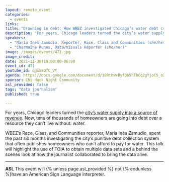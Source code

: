 ```yaml
---
layout: remote_event
categories:
  - events
links: 
title: "Drowning in debt: How WBEZ investigated Chicago’s water debt crisis"
description: "For years, Chicago leaders turned the city’s water supply into a source of revenue. Now, tens of  thousands of homeowners are going into debt over a resource they can’t live without: water. WBEZ’s Race, Class, and Communities reporter, María Inés Zamudio, spent the past six months investigating the city’s punitive debt collection system that often publishes homeowners who can’t afford to pay for water. This talk will highlight the use of FOIA to obtain multiple data sets and a behind the scenes look at how the journalist collaborated to bring the data alive."
speakers:
  - "María Inés Zamudio, Reporter, Race, Class and Communities (she/her)"
  - "Charmaine Runes, Data/Visuals Reporter (she/her)"
image: /images/events/471.jpg
image_credit:
date: 2021-11-30T19:00:00-06:00
event_id: 471
youtube_id: qgxSEQfC_VY
agenda: https://docs.google.com/document/d/1BRthwxByfQ65hTbCq2gYjoC5_o2seYf4ir5hHG5AOb8/edit#
sponsor: Chi Hack Night Community
asl_provided: false
tags: "data journalism"
published: true

---
```


For years, Chicago leaders turned the [city’s water supply into a source of revenue](https://interactive.wbez.org/waterdebt/). Now, tens of  thousands of homeowners are going into debt over a resource they can’t live without: water. 

WBEZ’s Race, Class, and Communities reporter, María Inés Zamudio, spent the past six months investigating the city’s punitive debt collection system that often publishes homeowners who can’t afford to pay for water. This talk will highlight the use of FOIA to obtain multiple data sets and a behind the scenes look at how the journalist collaborated to bring the data alive.

---

**ASL** This event will {% unless page.asl_provided %} not {% endunless %}have an American Sign Language interpreter.
